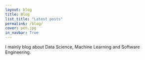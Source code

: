 ```yaml
---
layout: blog
title: Blog
list_title: "Latest posts"
permalink: /blog/
cover: pen.jpg
in_navbar: True
---
```


I mainly blog about Data Science, Machine Learning and Software Engineering.
